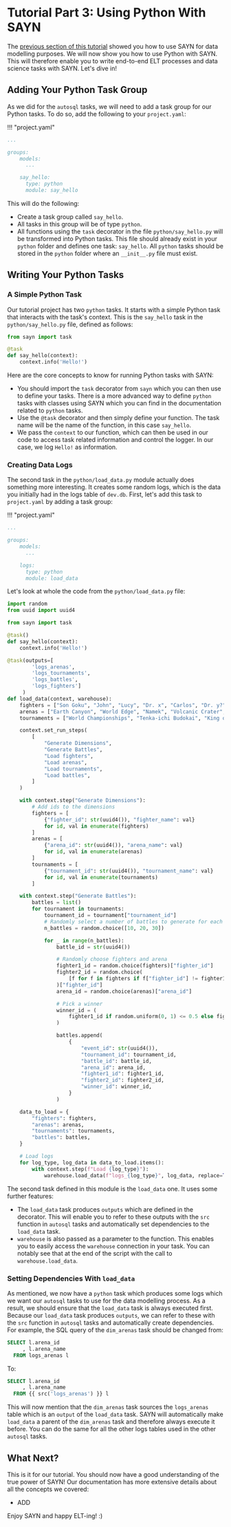 # Tutorial Part 3: Using Python With SAYN

The [previous section of this tutorial](tutorial_part2.md) showed you how to use SAYN for data modelling purposes. We will now show you how to use Python with SAYN. This will therefore enable you to write end-to-end ELT processes and data science tasks with SAYN. Let's dive in!

## Adding Your Python Task Group

As we did for the `autosql` tasks, we will need to add a task group for our Python tasks. To do so, add the following to your `project.yaml`:

!!! "project.yaml"
  ```yaml
  ...

  groups:
      models:
        ...

      say_hello:
        type: python
        module: say_hello
  ```

This will do the following:

* Create a task group called `say_hello`.
* All tasks in this group will be of type `python`.
* All functions using the `task` decorator in the file `python/say_hello.py` will be transformed into Python tasks. This file should already exist in your `python` folder and defines one task: `say_hello`. All `python` tasks should be stored in the `python` folder where an `__init__.py` file must exist.

## Writing Your Python Tasks

### A Simple Python Task

Our tutorial project has two `python` tasks. It starts with a simple Python task that interacts with the task's context. This is the `say_hello` task in the `python/say_hello.py` file, defined as follows:

```python
from sayn import task

@task
def say_hello(context):
    context.info('Hello!')
```

Here are the core concepts to know for running Python tasks with SAYN:

* You should import the `task` decorator from `sayn` which you can then use to define your tasks. There is a more advanced way to define `python` tasks with classes using SAYN which you can find in the documentation related to `python` tasks.
* Use the `@task` decorator and then simply define your function. The task name will be the name of the function, in this case `say_hello`.
* We pass the `context` to our function, which can then be used in our code to access task related information and control the logger. In our case, we log `Hello!` as information.

### Creating Data Logs

The second task in the `python/load_data.py` module actually does something more interesting. It creates some random logs, which is the data you initially had in the logs table of `dev.db`. First, let's add this task to `project.yaml` by adding a task group:

!!! "project.yaml"
  ```yaml
  ...

  groups:
      models:
        ...

      logs:
        type: python
        module: load_data
  ```

Let's look at whole the code from the `python/load_data.py` file:

```python
import random
from uuid import uuid4

from sayn import task

@task()
def say_hello(context):
    context.info('Hello!')

@task(outputs=[
        'logs_arenas',
        'logs_tournaments',
        'logs_battles',
        'logs_fighters']
     )
def load_data(context, warehouse):
    fighters = ["Son Goku", "John", "Lucy", "Dr. x", "Carlos", "Dr. y?"]
    arenas = ["Earth Canyon", "World Edge", "Namek", "Volcanic Crater", "Underwater"]
    tournaments = ["World Championships", "Tenka-ichi Budokai", "King of the Mountain"]

    context.set_run_steps(
        [
            "Generate Dimensions",
            "Generate Battles",
            "Load fighters",
            "Load arenas",
            "Load tournaments",
            "Load battles",
        ]
    )

    with context.step("Generate Dimensions"):
        # Add ids to the dimensions
        fighters = [
            {"fighter_id": str(uuid4()), "fighter_name": val}
            for id, val in enumerate(fighters)
        ]
        arenas = [
            {"arena_id": str(uuid4()), "arena_name": val}
            for id, val in enumerate(arenas)
        ]
        tournaments = [
            {"tournament_id": str(uuid4()), "tournament_name": val}
            for id, val in enumerate(tournaments)
        ]

    with context.step("Generate Battles"):
        battles = list()
        for tournament in tournaments:
            tournament_id = tournament["tournament_id"]
            # Randomly select a number of battles to generate for each tournament
            n_battles = random.choice([10, 20, 30])

            for _ in range(n_battles):
                battle_id = str(uuid4())

                # Randomly choose fighters and arena
                fighter1_id = random.choice(fighters)["fighter_id"]
                fighter2_id = random.choice(
                    [f for f in fighters if f["fighter_id"] != fighter1_id]
                )["fighter_id"]
                arena_id = random.choice(arenas)["arena_id"]

                # Pick a winner
                winner_id = (
                    fighter1_id if random.uniform(0, 1) <= 0.5 else fighter2_id
                )

                battles.append(
                    {
                        "event_id": str(uuid4()),
                        "tournament_id": tournament_id,
                        "battle_id": battle_id,
                        "arena_id": arena_id,
                        "fighter1_id": fighter1_id,
                        "fighter2_id": fighter2_id,
                        "winner_id": winner_id,
                    }
                )

    data_to_load = {
        "fighters": fighters,
        "arenas": arenas,
        "tournaments": tournaments,
        "battles": battles,
    }

    # Load logs
    for log_type, log_data in data_to_load.items():
        with context.step(f"Load {log_type}"):
            warehouse.load_data(f"logs_{log_type}", log_data, replace=True)
```

The second task defined in this module is the `load_data` one. It uses some further features:

* The `load_data` task produces `outputs` which are defined in the decorator. This will enable you to refer to these outputs with the `src` function in `autosql` tasks and automatically set dependencies to the `load_data` task.
* `warehouse` is also passed as a parameter to the function. This enables you to easily access the `warehouse` connection in your task. You can notably see that at the end of the script with the call to `warehouse.load_data`.

### Setting Dependencies With `load_data`

As mentioned, we now have a `python` task which produces some logs which we want our `autosql` tasks to use for the data modelling process. As a result, we should ensure that the `load_data` task is always executed first. Because our `load_data` task produces `outputs`, we can refer to these with the `src` function in `autosql` tasks and automatically create dependencies. For example, the SQL query of the `dim_arenas` task should be changed from:

```sql
SELECT l.arena_id
     , l.arena_name
  FROM logs_arenas l
```

To:

```sql
SELECT l.arena_id
     , l.arena_name
  FROM {{ src('logs_arenas') }} l
```

This will now mention that the `dim_arenas` task sources the `logs_arenas` table which is an `output` of the `load_data` task. SAYN will automatically make `load_data` a parent of the `dim_arenas` task and therefore always execute it before. You can do the same for all the other logs tables used in the other `autosql` tasks.

## What Next?

This is it for our tutorial. You should now have a good understanding of the true power of SAYN! Our documentation has more extensive details about all the concepts we covered:

* ADD

Enjoy SAYN and happy ELT-ing! :)
